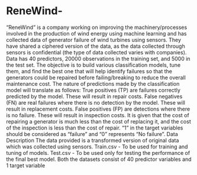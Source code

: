 # ReneWind-
“ReneWind” is a company working on improving the machinery/processes involved in the production of wind energy using machine learning and has collected data of generator failure of wind turbines using sensors. They have shared a ciphered version of the data, as the data collected through sensors is confidential (the type of data collected varies with companies). Data has 40 predictors, 20000 observations in the training set, and 5000 in the test set.  The objective is to build various classification models, tune them, and find the best one that will help identify failures so that the generators could be repaired before failing/breaking to reduce the overall maintenance cost. The nature of predictions made by the classification model will translate as follows:  True positives (TP) are failures correctly predicted by the model. These will result in repair costs. False negatives (FN) are real failures where there is no detection by the model. These will result in replacement costs. False positives (FP) are detections where there is no failure. These will result in inspection costs. It is given that the cost of repairing a generator is much less than the cost of replacing it, and the cost of the inspection is less than the cost of repair.  “1” in the target variables should be considered as “failure” and “0” represents “No failure”.   Data Description  The data provided is a transformed version of original data which was collected using sensors. Train.csv - To be used for training and tuning of models.  Test.csv - To be used only for testing the performance of the final best model. Both the datasets consist of 40 predictor variables and 1 target variable
